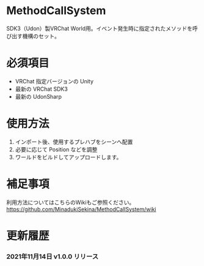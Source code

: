 # MethodCallSystem
SDK3（Udon）製VRChat World用。イベント発生時に指定されたメソッドを呼び出す機構のセット。

# 必須項目
* VRChat 指定バージョンの Unity
* 最新の VRChat SDK3
* 最新の UdonSharp

# 使用方法
1. インポート後、使用するプレハブをシーンへ配置
2. 必要に応じて Position などを調整
3. ワールドをビルドしてアップロードします。

# 補足事項
利用方法についてはこちらのWikiもご参照ください。
https://github.com/MinadukiSekina/MethodCallSystem/wiki

# 更新履歴

### 2021年11月14日 v1.0.0 リリース
